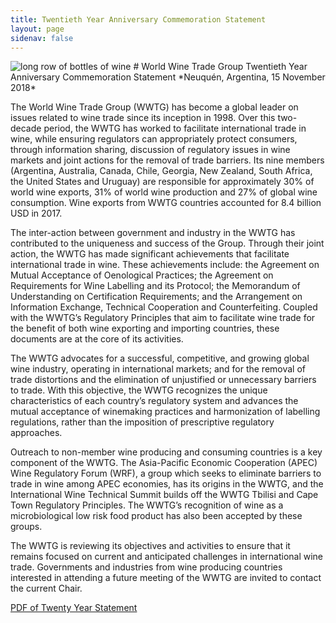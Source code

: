 ```yaml
---
title: Twentieth Year Anniversary Commemoration Statement
layout: page
sidenav: false
---
```

<img src="https://federalist-3e8247ba-270c-487c-ae72-187edb4937f8.app.cloud.gov/site/eriksarnold/pages-uswds-jekyll/assets/uploads/hero-bottles-of-wine.jpg" alt="long row of bottles of wine">
# World Wine Trade Group Twentieth Year Anniversary Commemoration Statement
*Neuquén, Argentina, 15 November 2018*

The World Wine Trade Group (WWTG) has become a global leader on issues related to wine trade since its inception in 1998. Over this two-decade period, the WWTG has worked to facilitate international trade in wine, while ensuring regulators can appropriately protect consumers, through information sharing, discussion of regulatory issues in wine markets and joint actions for the removal of trade barriers. Its nine members (Argentina, Australia, Canada, Chile, Georgia, New Zealand, South Africa, the United States and Uruguay) are responsible for approximately 30% of world wine exports, 31% of world wine production and 27% of global wine consumption. Wine exports from WWTG countries accounted for 8.4 billion USD in 2017.

The inter-action between government and industry in the WWTG has contributed to the uniqueness and success of the Group. Through their joint action, the WWTG has made significant achievements that facilitate international trade in wine. These achievements include: the Agreement on Mutual Acceptance of Oenological Practices; the Agreement on Requirements for Wine Labelling and its Protocol; the Memorandum of Understanding on Certification Requirements; and the Arrangement on Information Exchange, Technical Cooperation and Counterfeiting. Coupled with the WWTG’s Regulatory Principles that aim to facilitate wine trade for the benefit of both wine exporting and importing countries, these documents are at the core of its activities.

The WWTG advocates for a successful, competitive, and growing global wine industry, operating in international markets; and for the removal of trade distortions and the elimination of unjustified or unnecessary barriers to trade. With this objective, the WWTG recognizes the unique characteristics of each country’s regulatory system and advances the mutual acceptance of winemaking practices and harmonization of labelling regulations, rather than the imposition of prescriptive regulatory approaches.

Outreach to non-member wine producing and consuming countries is a key component of the WWTG. The Asia-Pacific Economic Cooperation (APEC) Wine Regulatory Forum (WRF), a group which seeks to eliminate barriers to trade in wine among APEC economies, has its origins in the WWTG, and the International Wine Technical Summit builds off the WWTG Tbilisi and Cape Town Regulatory Principles. The WWTG’s recognition of wine as a microbiological low risk food product has also been accepted by these groups.

The WWTG is reviewing its objectives and activities to ensure that it remains focused on current and anticipated challenges in international wine trade. Governments and industries from wine producing countries interested in attending a future meeting of the WWTG are invited to contact the current Chair.

<a class="usa-button" href="/assets/uploads/20yearstatement.pdf">PDF of Twenty Year Statement</a>
